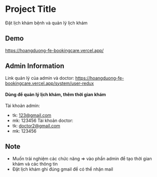 
# Project Title

Đặt lịch khám bệnh và quản lý lịch khám




## Demo

https://hoangduong-fe-bookingcare.vercel.app/




## Admin Information

Link quản lý của admin và doctor:  https://hoangduong-fe-bookingcare.vercel.app/system/user-redux
#### **Dùng để quản lý lịch khám, thêm thời gian khám**
Tài khoản admin: 
- tk: 123@gmail.com
- mk: 123456
Tài khoản doctor: 
- tk: doctor2@gmail.com
- mk: 123456


 


## Note

- Muốn trải nghiệm các chức năng => vào phần admin để tạo thời gian khám và các thông tin
- Đặt lịch khám ghi đúng gmail để có thể nhận mail
